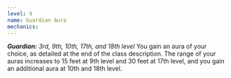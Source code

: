 ```yaml
---
level: 9
name: Guardian Aura
mechanics:
---
```

_**Guardian:** 3rd, 9th, 10th, 17th, and 18th level_
You gain an aura of your choice, as detailed at the end of the class description. The range of your auras increases to 15 feet at 9th level and 30 feet at 17th level, and you gain an additional aura at 10th and 18th level.